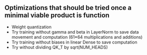 ## Optimizations that should be tried once a minimal viable product is function
- Weight quantization
- Try training without gamma and beta in LayerNorm to save data movement and computation (61*64 multiplications and additions)
- Try training without biases in linear Dense to save computation
- Try without dividing QK_T by sqrt(NUM_HEADS)